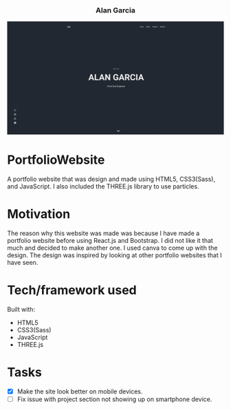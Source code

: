 <h3 align="center">
    Alan Garcia
</h3>

![site image](/img/image.png?raw=true)

# PortfolioWebsite

A portfolio website that was design and made using HTML5, CSS3(Sass), and JavaScript. I also included the THREE.js library to use particles.

# Motivation

The reason why this website was made was because I have made a portfolio website before using React.js and Bootstrap. I did not like it that much and decided to make another one. I used canva to come up with the design. The design was inspired by looking at other portfolio websites that I have seen.

# Tech/framework used

Built with:

* HTML5
* CSS3(Sass)
* JavaScript
* THREE.js

# Tasks

- [x] Make the site look better on mobile devices. 
- [ ] Fix issue with project section not showing up on smartphone device.